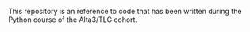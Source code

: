 This repository is an reference to code that has been written during the Python course of the 
Alta3/TLG cohort. 
